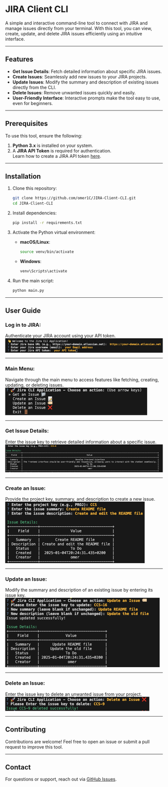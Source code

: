 # JIRA Client CLI

A simple and interactive command-line tool to connect with JIRA and manage issues directly from your terminal. With this tool, you can view, create, update, and delete JIRA issues efficiently using an intuitive interface.

---

## Features
- **Get Issue Details**: Fetch detailed information about specific JIRA issues.
- **Create Issues**: Seamlessly add new issues to your JIRA projects.
- **Update Issues**: Modify the summary and description of existing issues directly from the CLI.
- **Delete Issues**: Remove unwanted issues quickly and easily.
- **User-Friendly Interface**: Interactive prompts make the tool easy to use, even for beginners.

---

## Prerequisites
To use this tool, ensure the following:
1. **Python 3.x** is installed on your system.
2. A **JIRA API Token** is required for authentication.  
   Learn how to create a JIRA API token [here](https://id.atlassian.com/manage-profile/security/api-tokens).

---

## Installation

1. Clone this repository:
   ```bash
   git clone https://github.com/omer1C/JIRA-Client-CLI.git
   cd JIRA-Client-CLI
   ```

2. Install dependencies:
   ```bash
   pip install -r requirements.txt
   ```

3. Activate the Python virtual environment:
   - **macOS/Linux**:
     ```bash
     source venv/bin/activate
     ```
   - **Windows**:
     ```bash
     venv\Scripts\activate
     ```

4. Run the main script:
   ```bash
   python main.py
   ```

---

## User Guide

### Log in to JIRA:
Authenticate your JIRA account using your API token.  
![Log in](image.png)

---

### Main Menu:
Navigate through the main menu to access features like fetching, creating, updating, or deleting issues.  
![Main Menu](image-7.png)

---

### Get Issue Details:
Enter the issue key to retrieve detailed information about a specific issue.  
![Get Issue](image-2.png)

---

### Create an Issue:
Provide the project key, summary, and description to create a new issue.  
![Create Issue](image-4.png)

---

### Update an Issue:
Modify the summary and description of an existing issue by entering its issue key.  
![Update Issue](image-5.png)

---

### Delete an Issue:
Enter the issue key to delete an unwanted issue from your project.  
![Delete Issue](image-6.png)

---

## Contributing
Contributions are welcome! Feel free to open an issue or submit a pull request to improve this tool.


---

## Contact
For questions or support, reach out via [GitHub Issues](https://github.com/omer1C/JIRA-Client-CLI/issues).
